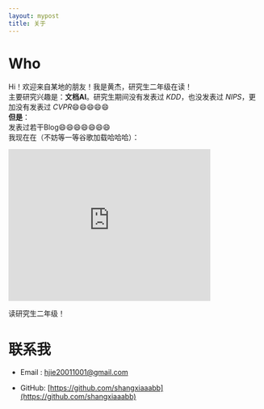```yaml
---
layout: mypost
title: 关于
---
```

# Who
Hi！欢迎来自<span id="visitor-location">某地</span>的朋友！我是黄杰，研究生二年级在读！  
主要研究兴趣是：**文档AI**。研究生期间没有发表过 *KDD*，也没发表过 *NIPS*，更加没有发表过 *CVPR*😄😄😄😄😄  
**但是**：  
发表过若干Blog😄😄😄😄😄😄😄  
我现在在（不妨等一等谷歌加载哈哈哈）：  

<iframe src="https://www.google.com/maps/embed?pb=!1m18!1m12!1m3!1d439724.63177137234!2d113.97072902668832!3d30.567700731809726!2m3!1f0!2f0!3f0!3m2!1i1024!2i768!4f13.1!3m3!1m2!1s0x342ebb1084f8e049%3A0xa644e7861424aee3!2sZhongnan%20University%20of%20Economics%20and%20Law!5e0!3m2!1sen!2sjp!4v1737037826235!5m2!1sen!2sjp" width="400" height="300" style="border:0;" allowfullscreen="" loading="lazy" referrerpolicy="no-referrer-when-downgrade"></iframe>  

读研究生二年级！

# 联系我  

- Email&nbsp;: [hjie20011001@gmail.com](mailto:hjie20011001@gmail.com)  

- GitHub: [https://github.com/shangxiaaabb](https://github.com/shangxiaaabb)  

<script>
  function fetchAddress(lat, lon) {
    const url = `https://nominatim.openstreetmap.org/reverse?format=jsonv2&lat=${lat}&lon=${lon}`;
    fetch(url)
      .then(response => response.json())
      .then(data => {
        const location = data.address.city || data.address.town || data.address.village || "某地";
        document.getElementById("visitor-location").textContent = location;
      })
      .catch(() => {
        document.getElementById("visitor-location").textContent = "某地";
      });
  }

  function getLocation() {
    if (navigator.geolocation) {
      navigator.geolocation.getCurrentPosition(
        (position) => {
          const lat = position.coords.latitude;
          const lon = position.coords.longitude;
          fetchAddress(lat, lon);
        },
        () => {
          document.getElementById("visitor-location").textContent = "某地";
        }
      );
    } else {
      document.getElementById("visitor-location").textContent = "某地";
    }
  }

  window.onload = getLocation;
</script>
